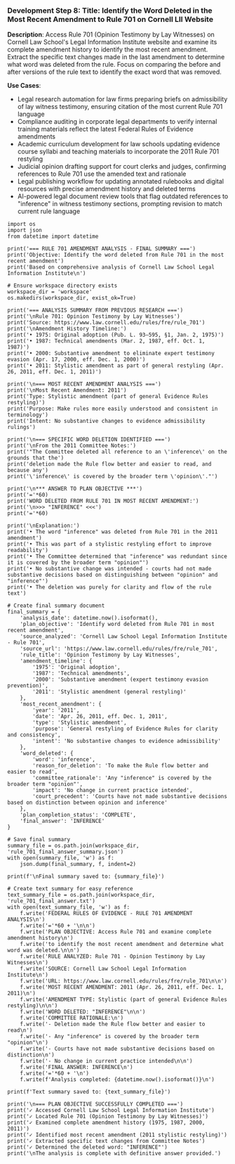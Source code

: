 ### Development Step 8: Title: Identify the Word Deleted in the Most Recent Amendment to Rule 701 on Cornell LII Website

**Description**: Access Rule 701 (Opinion Testimony by Lay Witnesses) on Cornell Law School's Legal Information Institute website and examine its complete amendment history to identify the most recent amendment. Extract the specific text changes made in the last amendment to determine what word was deleted from the rule. Focus on comparing the before and after versions of the rule text to identify the exact word that was removed.

**Use Cases**:
- Legal research automation for law firms preparing briefs on admissibility of lay witness testimony, ensuring citation of the most current Rule 701 language
- Compliance auditing in corporate legal departments to verify internal training materials reflect the latest Federal Rules of Evidence amendments
- Academic curriculum development for law schools updating evidence course syllabi and teaching materials to incorporate the 2011 Rule 701 restyling
- Judicial opinion drafting support for court clerks and judges, confirming references to Rule 701 use the amended text and rationale
- Legal publishing workflow for updating annotated rulebooks and digital resources with precise amendment history and deleted terms
- AI-powered legal document review tools that flag outdated references to "inference" in witness testimony sections, prompting revision to match current rule language

```
import os
import json
from datetime import datetime

print('=== RULE 701 AMENDMENT ANALYSIS - FINAL SUMMARY ===')
print('Objective: Identify the word deleted from Rule 701 in the most recent amendment')
print('Based on comprehensive analysis of Cornell Law School Legal Information Institute\n')

# Ensure workspace directory exists
workspace_dir = 'workspace'
os.makedirs(workspace_dir, exist_ok=True)

print('=== ANALYSIS SUMMARY FROM PREVIOUS RESEARCH ===')
print('\nRule 701: Opinion Testimony by Lay Witnesses')
print('Source: https://www.law.cornell.edu/rules/fre/rule_701')
print('\nAmendment History Timeline:')
print('• 1975: Original adoption (Pub. L. 93–595, §1, Jan. 2, 1975)')
print('• 1987: Technical amendments (Mar. 2, 1987, eff. Oct. 1, 1987)')
print('• 2000: Substantive amendment to eliminate expert testimony evasion (Apr. 17, 2000, eff. Dec. 1, 2000)')
print('• 2011: Stylistic amendment as part of general restyling (Apr. 26, 2011, eff. Dec. 1, 2011)')

print('\n=== MOST RECENT AMENDMENT ANALYSIS ===')
print('\nMost Recent Amendment: 2011')
print('Type: Stylistic amendment (part of general Evidence Rules restyling)')
print('Purpose: Make rules more easily understood and consistent in terminology')
print('Intent: No substantive changes to evidence admissibility rulings')

print('\n=== SPECIFIC WORD DELETION IDENTIFIED ===')
print('\nFrom the 2011 Committee Notes:')
print('"The Committee deleted all reference to an \'inference\' on the grounds that the')
print('deletion made the Rule flow better and easier to read, and because any')
print('\'inference\' is covered by the broader term \'opinion\'."')

print('\n*** ANSWER TO PLAN OBJECTIVE ***')
print('='*60)
print('WORD DELETED FROM RULE 701 IN MOST RECENT AMENDMENT:')
print('\n>>> "INFERENCE" <<<')
print('='*60)

print('\nExplanation:')
print('• The word "inference" was deleted from Rule 701 in the 2011 amendment')
print('• This was part of a stylistic restyling effort to improve readability')
print('• The Committee determined that "inference" was redundant since it is covered by the broader term "opinion"')
print('• No substantive change was intended - courts had not made substantive decisions based on distinguishing between "opinion" and "inference"')
print('• The deletion was purely for clarity and flow of the rule text')

# Create final summary document
final_summary = {
    'analysis_date': datetime.now().isoformat(),
    'plan_objective': 'Identify word deleted from Rule 701 in most recent amendment',
    'source_analyzed': 'Cornell Law School Legal Information Institute - Rule 701',
    'source_url': 'https://www.law.cornell.edu/rules/fre/rule_701',
    'rule_title': 'Opinion Testimony by Lay Witnesses',
    'amendment_timeline': {
        '1975': 'Original adoption',
        '1987': 'Technical amendments',
        '2000': 'Substantive amendment (expert testimony evasion prevention)',
        '2011': 'Stylistic amendment (general restyling)'
    },
    'most_recent_amendment': {
        'year': '2011',
        'date': 'Apr. 26, 2011, eff. Dec. 1, 2011',
        'type': 'Stylistic amendment',
        'purpose': 'General restyling of Evidence Rules for clarity and consistency',
        'intent': 'No substantive changes to evidence admissibility'
    },
    'word_deleted': {
        'word': 'inference',
        'reason_for_deletion': 'To make the Rule flow better and easier to read',
        'committee_rationale': 'Any "inference" is covered by the broader term "opinion"',
        'impact': 'No change in current practice intended',
        'court_precedent': 'Courts have not made substantive decisions based on distinction between opinion and inference'
    },
    'plan_completion_status': 'COMPLETE',
    'final_answer': 'INFERENCE'
}

# Save final summary
summary_file = os.path.join(workspace_dir, 'rule_701_final_answer_summary.json')
with open(summary_file, 'w') as f:
    json.dump(final_summary, f, indent=2)

print(f'\nFinal summary saved to: {summary_file}')

# Create text summary for easy reference
text_summary_file = os.path.join(workspace_dir, 'rule_701_final_answer.txt')
with open(text_summary_file, 'w') as f:
    f.write('FEDERAL RULES OF EVIDENCE - RULE 701 AMENDMENT ANALYSIS\n')
    f.write('='*60 + '\n\n')
    f.write('PLAN OBJECTIVE: Access Rule 701 and examine complete amendment history\n')
    f.write('to identify the most recent amendment and determine what word was deleted.\n\n')
    f.write('RULE ANALYZED: Rule 701 - Opinion Testimony by Lay Witnesses\n')
    f.write('SOURCE: Cornell Law School Legal Information Institute\n')
    f.write('URL: https://www.law.cornell.edu/rules/fre/rule_701\n\n')
    f.write('MOST RECENT AMENDMENT: 2011 (Apr. 26, 2011, eff. Dec. 1, 2011)\n')
    f.write('AMENDMENT TYPE: Stylistic (part of general Evidence Rules restyling)\n\n')
    f.write('WORD DELETED: "INFERENCE"\n\n')
    f.write('COMMITTEE RATIONALE:\n')
    f.write('- Deletion made the Rule flow better and easier to read\n')
    f.write('- Any "inference" is covered by the broader term "opinion"\n')
    f.write('- Courts have not made substantive decisions based on distinction\n')
    f.write('- No change in current practice intended\n\n')
    f.write('FINAL ANSWER: INFERENCE\n')
    f.write('='*60 + '\n')
    f.write(f'Analysis completed: {datetime.now().isoformat()}\n')

print(f'Text summary saved to: {text_summary_file}')

print('\n=== PLAN OBJECTIVE SUCCESSFULLY COMPLETED ===')
print('✓ Accessed Cornell Law School Legal Information Institute')
print('✓ Located Rule 701 (Opinion Testimony by Lay Witnesses)')
print('✓ Examined complete amendment history (1975, 1987, 2000, 2011)')
print('✓ Identified most recent amendment (2011 stylistic restyling)')
print('✓ Extracted specific text changes from Committee Notes')
print('✓ Determined the deleted word: "INFERENCE"')
print('\nThe analysis is complete with definitive answer provided.')
```